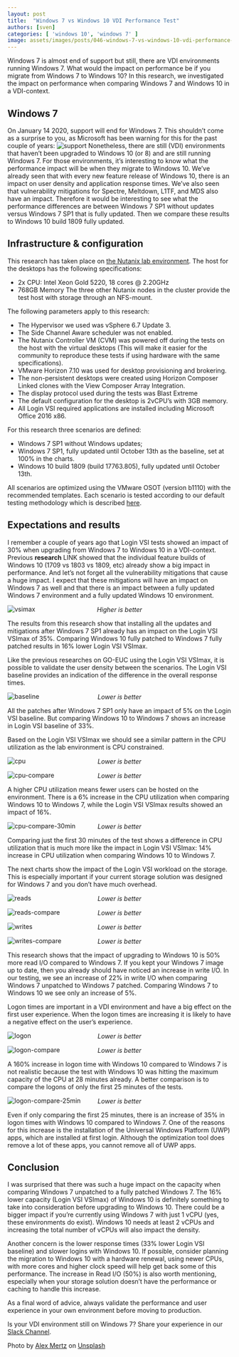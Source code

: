```yaml
---
layout: post
title:  "Windows 7 vs Windows 10 VDI Performance Test"
authors: [sven]
categories: [ 'windows 10', 'windows 7' ]
image: assets/images/posts/046-windows-7-vs-windows-10-vdi-performance-test/046-win7-vs-win10-feature-image.png
---
```

Windows 7 is almost end of support but still, there are VDI environments running Windows 7. What would the impact on performance be if you migrate from Windows 7 to Windows 10? In this research, we investigated the impact on performance when comparing Windows 7 and Windows 10 in a VDI-context.

## Windows 7
On January 14 2020, support will end for Windows 7. This shouldn’t come as a surprise to you, as Microsoft has been warning for this for the past couple of years:
![support]({{site.baseurl}}/assets/images/posts/046-windows-7-vs-windows-10-vdi-performance-test/046-win7-vs-win10-end-of-support.jpg)
Nonetheless, there are still (VDI) environments that haven’t been upgraded to Windows 10 (or 8) and are still running Windows 7. For those environments, it’s interesting to know what the performance impact will be when they migrate to Windows 10. We’ve already seen that with every new feature release of Windows 10, there is an impact on user density and application response times. We’ve also seen that vulnerability mitigations for Spectre, Meltdown, L1TF, and MDS also have an impact. Therefore it would be interesting to see what the performance differences are between Windows 7 SP1 without updates versus Windows 7 SP1 that is fully updated. Then we compare these results to Windows 10 build 1809 fully updated.

## Infrastructure & configuration
This research has taken place on [the Nutanix lab environment]({{site.baseurl}}/nutanix-lab-architecture-and-hardware-setup-overview-2019/). The host for the desktops has the following specifications:

  * 2x CPU: Intel Xeon Gold 5220, 18 cores @ 2.20GHz
  * 768GB Memory
The three other Nutanix nodes in the cluster provide the test host with storage through an NFS-mount.

The following parameters apply to this research:

  * The Hypervisor we used was vSphere 6.7 Update 3.
  * The Side Channel Aware scheduler was not enabled.
  * The Nutanix Controller VM (CVM) was powered off during the tests on the host with the virtual desktops (This will make it easier for the community to reproduce these tests if using hardware with the same specifications).
  * VMware Horizon 7.10 was used for desktop provisioning and brokering.
  * The non-persistent desktops were created using Horizon Composer Linked clones with the View Composer Array Integration.
  * The display protocol used during the tests was Blast Extreme
  * The default configuration for the desktop is 2vCPU’s with 3GB memory.
  * All Login VSI required applications are installed including Microsoft Office 2016 x86.

For this research three scenarios are defined:

  * Windows 7 SP1 without Windows updates;
  * Windows 7 SP1, fully updated until October 13th as the baseline, set at 100% in the charts.
  * Windows 10 build 1809 (build 17763.805), fully updated until October 13th.

All scenarios are optimized using the VMware OSOT (version b1110) with the recommended templates. Each scenario is tested according to our default testing methodology which is described [here]({{stite.baseurl}}/insight-in-the-testing-methodology/).

## Expectations and results
I remember a couple of years ago that Login VSI tests showed an impact of 30% when upgrading from Windows 7 to Windows 10 in a VDI-context. Previous **research** LINK showed that the individual feature builds of Windows 10 (1709 vs 1803 vs 1809, etc) already show a big impact in performance. And let’s not forget all the vulnerability mitigations that cause a huge impact. I expect that these mitigations will have an impact on Windows 7 as well and that there is an impact between a fully updated Windows 7 environment and a fully updated Windows 10 environment.

![vsimax]({{site.baseurl}}/assets/images/posts/046-windows-7-vs-windows-10-vdi-performance-test/046-win7-vs-win10-vsimax.png)
<p align="center" style="margin-top: -30px;" >
  <i>Higher is better</i>
</p>

The results from this research show that installing all the updates and mitigations after Windows 7 SP1 already has an impact on the Login VSI VSImax of 35%. Comparing Windows 10 fully patched to Windows 7 fully patched results in 16% lower Login VSI VSImax.

Like the previous researches on GO-EUC using the Login VSI VSImax, it is possible to validate the user density between the scenarios. The Login VSI baseline provides an indication of the difference in the overall response times.

![baseline]({{site.baseurl}}/assets/images/posts/046-windows-7-vs-windows-10-vdi-performance-test/046-win7-vs-win10-baseline.png)
<p align="center" style="margin-top: -30px;" >
  <i>Lower is better</i>
</p>

All the patches after Windows 7 SP1 only have an impact of 5% on the Login VSI baseline. But comparing Windows 10 to Windows 7 shows an increase in Login VSI baseline of 33%.

Based on the Login VSI VSImax we should see a similar pattern in the CPU utilization as the lab environment is CPU constrained.

![cpu]({{site.baseurl}}/assets/images/posts/046-windows-7-vs-windows-10-vdi-performance-test/046-win7-vs-win10-host-cpu-util.png)
<p align="center" style="margin-top: -30px;" >
  <i>Lower is better</i>
</p>

![cpu-compare]({{site.baseurl}}/assets/images/posts/046-windows-7-vs-windows-10-vdi-performance-test/046-win7-vs-win10-host-cpu-util-compare.png)
<p align="center" style="margin-top: -30px;" >
  <i>Lower is better</i>
</p>

A higher CPU utilization means fewer users can be hosted on the environment. There is a 6% increase in the CPU utilization when comparing Windows 10 to Windows 7, while the Login VSI VSImax results showed an impact of 16%.

![cpu-compare-30min]({{site.baseurl}}/assets/images/posts/046-windows-7-vs-windows-10-vdi-performance-test/046-win7-vs-win10-host-cpu-util-compare-30min.png)
<p align="center" style="margin-top: -30px;" >
  <i>Lower is better</i>
</p>

Comparing just the first 30 minutes of the test shows a difference in CPU utilization that is much more like the impact in Login VSI VSImax: 14% increase in CPU utilization when comparing Windows 10 to Windows 7.

The next charts show the impact of the Login VSI workload on the storage. This is especially important if your current storage solution was designed for Windows 7 and you don’t have much overhead.

![reads]({{site.baseurl}}/assets/images/posts/046-windows-7-vs-windows-10-vdi-performance-test/046-win7-vs-win10-host-reads.png)
<p align="center" style="margin-top: -30px;" >
  <i>Lower is better</i>
</p>

![reads-compare]({{site.baseurl}}/assets/images/posts/046-windows-7-vs-windows-10-vdi-performance-test/046-win7-vs-win10-host-reads-compare.png)
<p align="center" style="margin-top: -30px;" >
  <i>Lower is better</i>
</p>

![writes]({{site.baseurl}}/assets/images/posts/046-windows-7-vs-windows-10-vdi-performance-test/046-win7-vs-win10-host-writes.png)
<p align="center" style="margin-top: -30px;" >
  <i>Lower is better</i>
</p>

![writes-compare]({{site.baseurl}}/assets/images/posts/046-windows-7-vs-windows-10-vdi-performance-test/046-win7-vs-win10-host-writes-compare.png)
<p align="center" style="margin-top: -30px;" >
  <i>Lower is better</i>
</p>

This research shows that the impact of upgrading to Windows 10 is 50% more read I/O compared to Windows 7. If you kept your Windows 7 image up to date, then you already should have noticed an increase in write I/O. In our testing, we see an increase of 22% in write I/O when comparing Windows 7 unpatched to Windows 7 patched. Comparing Windows 7 to Windows 10 we see only an increase of 5%.

Logon times are important in a VDI environment and have a big effect on the first user experience. When the logon times are increasing it is likely to have a negative effect on the user’s experience.

![logon]({{site.baseurl}}/assets/images/posts/046-windows-7-vs-windows-10-vdi-performance-test/046-win7-vs-win10-logon.png)
<p align="center" style="margin-top: -30px;" >
  <i>Lower is better</i>
</p>

![logon-compare]({{site.baseurl}}/assets/images/posts/046-windows-7-vs-windows-10-vdi-performance-test/046-win7-vs-win10-logon-compare.png)
<p align="center" style="margin-top: -30px;" >
  <i>Lower is better</i>
</p>

A 160% increase in logon time with Windows 10 compared to Windows 7 is not realistic because the test with Windows 10 was hitting the maximum capacity of the CPU at 28 minutes already. A better comparison is to compare the logons of only the first 25 minutes of the tests.

![logon-compare-25min]({{site.baseurl}}/assets/images/posts/046-windows-7-vs-windows-10-vdi-performance-test/046-win7-vs-win10-logon-compare-25min.png)
<p align="center" style="margin-top: -30px;" >
  <i>Lower is better</i>
</p>

Even if only comparing the first 25 minutes, there is an increase of 35% in logon times with Windows 10 compared to Windows 7. One of the reasons for this increase is the installation of the Universal Windows Platform (UWP) apps, which are installed at first login. Although the optimization tool does remove a lot of these apps, you cannot remove all of UWP apps.

## Conclusion
I was surprised that there was such a huge impact on the capacity when comparing Windows 7 unpatched to a fully patched Windows 7. The 16% lower capacity (Login VSI VSImax) of Windows 10 is definitely something to take into consideration before upgrading to Windows 10. There could be a bigger impact if you’re currently using Windows 7 with just 1 vCPU (yes, these environments do exist). Windows 10 needs at least 2 vCPUs and increasing the total number of vCPUs will also impact the density.

Another concern is the lower response times (33% lower Login VSI baseline) and slower logins with Windows 10. If possible, consider planning the migration to Windows 10 with a hardware renewal, using newer CPUs, with more cores and higher clock speed will help get back some of this performance. The increase in Read I/O (50%) is also worth mentioning, especially when your storage solution doesn’t have the performance or caching to handle this increase.

As a final word of advice, always validate the performance and user experience in your own environment before moving to production.

Is your VDI environment still on Windows 7? Share your experience in our [Slack Channel](https://{{site.title}}.slack.com).

Photo by [Alex Mertz](https://unsplash.com/@alexmertz?utm_source=unsplash&utm_medium=referral&utm_content=creditCopyText) on [Unsplash](https://unsplash.com/s/photos/seattle?utm_source=unsplash&utm_medium=referral&utm_content=creditCopyText)